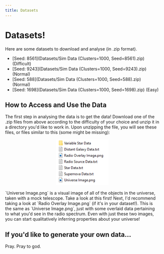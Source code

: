 ```yaml
---
title: Datasets
---
```

# Datasets!

Here are some datasets to download and analyse (in .zip format). 

 - [Seed: 8561](Datasets/Sim Data (Clusters=1000, Seed=8561).zip) (Difficult)
 - [Seed: 9243](Datasets/Sim Data (Clusters=1000, Seed=9243).zip) (Normal)
 - [Seed: 588](Datasets/Sim Data (Clusters=1000, Seed=588).zip) (Normal)
 - [Seed: 1698](Datasets/Sim Data (Clusters=1000, Seed=1698).zip) (Easy)
 
## How to Access and Use the Data
The first step in analysing the data is to get the data! Download one of the .zip files from above according to the difficulty of your choice and unzip it in a directory you'd like to work in.
Upon unzipping the file, you will see these files, or files similar to this (some might be missing):
<p align="middle"><img src="../assets/datasetunzipped.png" style="height:150px;"></p> 
`Universe Image.png` is a visual image of all of the objects in the universe, taken with a mock telescope. Take a look at this first!
Next, I'd recommend taking a look at `Radio Overlay Image.png` (if it's in your dataset!). This is the same as `Universe Image.png`, just with some overlaid data pertaining to what you'd see in the radio spectrum. Even with just these two images, you can start qualitatively inferring properties about your universe!

## If you'd like to generate your own data...
Pray. Pray to god.